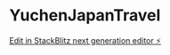 # YuchenJapanTravel

[Edit in StackBlitz next generation editor ⚡️](https://stackblitz.com/~/github.com/liuyuchen777/YuchenJapanTravel)